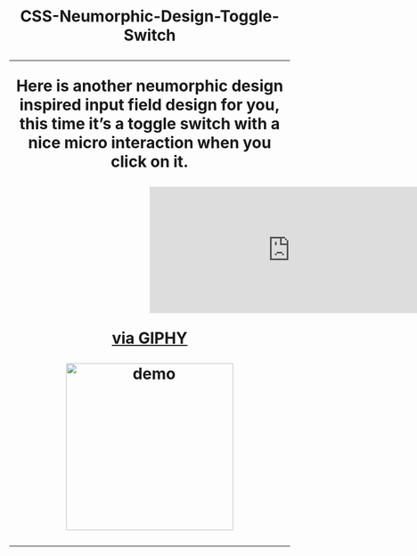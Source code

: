 #



# 




 <h1 align="center">
   CSS-Neumorphic-Design-Toggle-Switch


<p align="center">
<hr /> Here is another neumorphic design inspired input field design for you, this time it’s a toggle switch with a nice micro interaction when you click on it.
<br>

</p>

<p align="center">
  <a href="https://opensource.org/licenses/MIT">
  
 [//]: # (Add your gifs/images here:)
 <div style="width:100%;height:0;padding-bottom:45%;position:relative;"><iframe src="https://giphy.com/embed/f6tQOmhtggv6z2Gix4" width="100%" height="100%" style="position:absolute" frameBorder="0" class="giphy-embed" allowFullScreen></iframe></div><p><a href="https://giphy.com/gifs/f6tQOmhtggv6z2Gix4">via GIPHY</a></p>
<div>
 <img src="https://gph.is/g/4DgYkVP" alt="demo" height="300">

<hr />
  </a>

